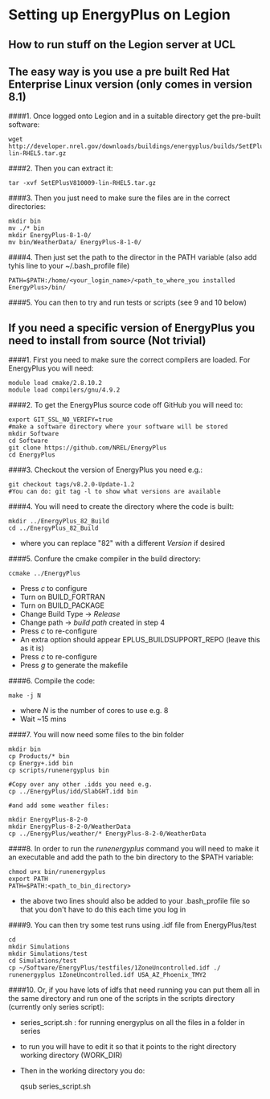 # Setting up EnergyPlus on Legion

How to run stuff on the Legion server at UCL
--------------

The easy way is you use a pre built Red Hat Enterprise Linux version (only comes in version 8.1)
--------------

####1. Once logged onto Legion and in a suitable directory get the pre-built software:

	wget http://developer.nrel.gov/downloads/buildings/energyplus/builds/SetEPlusV810009-lin-RHEL5.tar.gz

####2. Then you can extract it:

	tar -xvf SetEPlusV810009-lin-RHEL5.tar.gz
	
####3. Then you just need to make sure the files are in the correct directories:

	mkdir bin
	mv ./* bin
	mkdir EnergyPlus-8-1-0/
	mv bin/WeatherData/ EnergyPlus-8-1-0/

####4. Then just set the path to the director in the PATH variable (also add tyhis line to your ~/.bash_profile file)
	
	PATH=$PATH:/home/<your_login_name>/<path_to_where_you installed EnergyPlus>/bin/

####5. You can then to try and run tests or scripts (see 9 and 10 below)
	

If you need a specific version of EnergyPlus you need to install from source (Not trivial)
--------------

####1. First you need to make sure the correct compilers are loaded. For EnergyPlus you will need:

	module load cmake/2.8.10.2
	module load compilers/gnu/4.9.2

####2. To get the EnergyPlus source code off GitHub you will need to:

	export GIT_SSL_NO_VERIFY=true
	#make a software directory where your software will be stored
	mkdir Software
	cd Software
	git clone https://github.com/NREL/EnergyPlus
	cd EnergyPlus
	
####3. Checkout the version of EnergyPlus you need e.g.:

	git checkout tags/v8.2.0-Update-1.2
	#You can do: git tag -l to show what versions are available
	
####4. You will need to create the directory where the code is built:

	mkdir ../EnergyPlus_82_Build
	cd ../EnergyPlus_82_Build    
  
  - where you can replace "82" with a different *Version* if desired

####5. Confure the cmake compiler in the build directory:

	ccmake ../EnergyPlus
 
  - Press *c* to configure
  - Turn on BUILD_FORTRAN
  - Turn on BUILD_PACKAGE
  - Change Build Type -> *Release*
  - Change path -> *build path* created in step 4
  - Press *c* to re-configure
  - An extra option should appear EPLUS_BUILDSUPPORT_REPO (leave this as it is)
  - Press *c* to re-configure
  - Press *g* to generate the makefile

####6. Compile the code:

	make -j N   

  - where *N* is the number of cores to use e.g. 8
  - Wait ~15 mins

####7. You will now need some files to the bin folder

	mkdir bin
	cp Products/* bin
	cp Energy+.idd bin
	cp scripts/runenergyplus bin
	
	#Copy over any other .idds you need e.g.
	cp ../EnergyPlus/idd/SlabGHT.idd bin
	
	#and add some weather files:
	
	mkdir EnergyPlus-8-2-0 
	mkdir EnergyPlus-8-2-0/WeatherData
	cp ../EnergyPlus/weather/* EnergyPlus-8-2-0/WeatherData
	
	
####8. In order to run the *runenergyplus* command you will need to make it an executable and add the path to the bin directory to the $PATH variable:
	
	chmod u+x bin/runenergyplus
	export PATH 
	PATH=$PATH:<path_to_bin_directory>

  - the above two lines should also be added to your .bash_profile file so that you don't have to do this each time you log in

####9. You can then try some test runs using .idf file from EnergyPlus/test
	
	cd
	mkdir Simulations
	mkdir Simulations/test
	cd Simulations/test
	cp ~/Software/EnergyPlus/testfiles/1ZoneUncontrolled.idf ./
	runenergyplus 1ZoneUncontrolled.idf USA_AZ_Phoenix_TMY2
	
####10. Or, if you have lots of idfs that need running you can put them all in the same directory and run one of the scripts in the scripts directory (currently only series script):
- series_script.sh : for running energyplus on all the files in a folder in series
- to run you will have to edit it so that it points to the right directory working directory (WORK_DIR)
- Then in the working directory you do:
  	
	qsub series_script.sh  	
 
